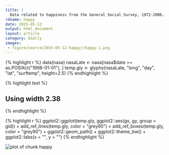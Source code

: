 ```yaml
---
title: |
  Data related to happiness from the General Social Survey, 1972-2006.
rdname: happy
date: 2015-05-12
output: html_document
layout: article
category: GGally
images:
 - figure/source/2015-05-12-happy//happy-1.png
---
```





{% highlight r %}
data(nasa)
 nasaLate <- nasa[nasa$date >= as.POSIXct("1998-01-01"), ]
 temp.gly <- glyphs(nasaLate, "long", "day", "lat", "surftemp", height=2.5)
{% endhighlight %}



{% highlight text %}
## Using width 2.38
{% endhighlight %}



{% highlight r %}
 ggplot2::ggplot(temp.gly, ggplot2::aes(gx, gy, group = gid)) +
   add_ref_lines(temp.gly, color = "grey90") +
   add_ref_boxes(temp.gly, color = "grey90") +
   ggplot2::geom_path() +
   ggplot2::theme_bw() +
   ggplot2::labs(x = "", y = "")
{% endhighlight %}

![plot of chunk happy](/allYourFigureAreBelongToUs/figure/source/2015-05-12-happy/happy-1.png) 